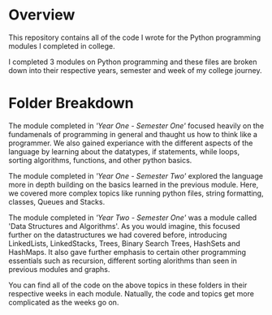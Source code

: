 # Overview
This repository contains all of the code I wrote for the Python programming modules I completed in college.

I completed 3 modules on Python programming and these files are broken down into their respective years, semester and week of my college journey.

# Folder Breakdown
The module completed in *'Year One - Semester One'* focused heavily on the fundamenals of programming in general and thaught us how to think like a programmer. We also gained experiance with the different aspects of the language by learning about the datatypes, if statements, while loops, sorting algorithms, functions, and other python basics.

The module completed in *'Year One - Semester Two'* explored the language more in depth building on the basics learned in the previous module. Here, we covered more complex topics like running python files, string formatting, classes, Queues and Stacks.

The module completed in *'Year Two - Semester One'* was a module called 'Data Structures and Algorithms'. As you would imagine, this focused further on the datastructures we had covered before, introducing LinkedLists, LinkedStacks, Trees, Binary Search Trees, HashSets and HashMaps. It also gave further emphasis to certain other programming essentials such as recursion, different sorting alorithms than seen in previous modules and graphs.

You can find all of the code on the above topics in these folders in their respective weeks in each module. Natually, the code and topics get more complicated as the weeks go on.
